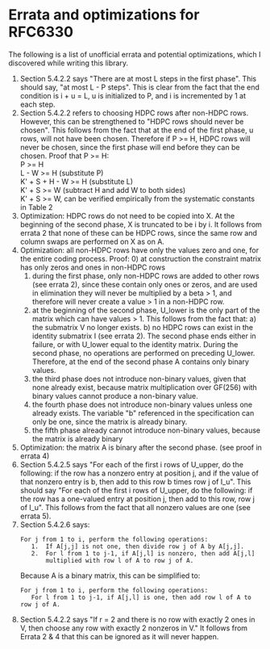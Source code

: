 # Errata and optimizations for RFC6330

The following is a list of unofficial errata and potential optimizations, which I discovered while writing this library.

1) Section 5.4.2.2 says "There are at most L steps in the first phase". This should say, "at most L - P steps".
This is clear from the fact that the end condition is i + u = L, u is initialized to P, and i is incremented by 1
at each step.
2) Section 5.4.2.2 refers to choosing HDPC rows after non-HDPC rows. However, this can be strengthened to
"HDPC rows should never be chosen". This follows from the fact that at the end of the first phase, u rows, will
not have been chosen. Therefore if P >= H, HDPC rows will never be chosen, since the first phase will end before
they can be chosen.
Proof that P >= H:  
P >= H  
L - W >= H (substitute P)  
K' + S + H - W >= H (substitute L)  
K' + S >= W (subtract H and add W to both sides)  
K' + S >= W, can be verified empirically from the systematic constants in Table 2
3) Optimization: HDPC rows do not need to be copied into X. At the beginning of the second phase, X is truncated to be
i by i. It follows from errata 2 that none of these can be HDPC rows, since the same row and column swaps are performed
on X as on A.
4) Optimization: all non-HDPC rows have only the values zero and one, for the entire coding process. Proof:
    0) at construction the constraint matrix has only zeros and ones in non-HDPC rows
    1) during the first phase, only non-HDPC rows are added to other rows (see errata 2), since these contain only
    ones or zeros, and are used in elimination they will never be multiplied by a beta > 1, and therefore will never
    create a value > 1 in a non-HDPC row.
    2) at the beginning of the second phase, U_lower is the only part of the matrix which can have values > 1. This
    follows from the fact that: a) the submatrix V no longer exists. b) no HDPC rows can exist in the identity submatrix
    I (see errata 2). The second phase ends either in failure, or with U_lower equal to the identity matrix. During
    the second phase, no operations are performed on preceding U_lower. Therefore, at the end of the second
    phase A contains only binary values.
    3) the third phase does not introduce non-binary values, given that none already exist, because matrix
    multiplication over GF(256) with binary values cannot produce a non-binary value.
    4) the fourth phase does not introduce non-binary values unless one already exists. The variable "b"
    referenced in the specification can only be one, since the matrix is already binary.
    5) the fifth phase already cannot introduce non-binary values, because the matrix is already binary
5) Optimization: the matrix A is binary after the second phase. (see proof in errata 4)
6) Section 5.4.2.5 says "For each of the first i rows of U_upper, do the following: if the row has a nonzero
entry at position j, and if the value of that nonzero entry is b, then add to this row b times row j of I_u". This
should say "For each of the first i rows of U_upper, do the following: if the row has a one-valued entry at position
j, then add to this row, row j of I_u". This follows from the fact that all nonzero values are one (see errata 5).
7) Section 5.4.2.6 says:
    ```
    For j from 1 to i, perform the following operations:
       1.  If A[j,j] is not one, then divide row j of A by A[j,j].
       2.  For l from 1 to j-1, if A[j,l] is nonzero, then add A[j,l]
           multiplied with row l of A to row j of A.
    ```
   Because A is a binary matrix, this can be simplified to:
    ```
    For j from 1 to i, perform the following operations:
       For l from 1 to j-1, if A[j,l] is one, then add row l of A to row j of A.
    ```
8) Section 5.4.2.2 says "If r = 2 and there is no row with exactly 2 ones in V, then choose any row with exactly 2
nonzeros in V." It follows from Errata 2 & 4 that this can be ignored as it will never happen.
